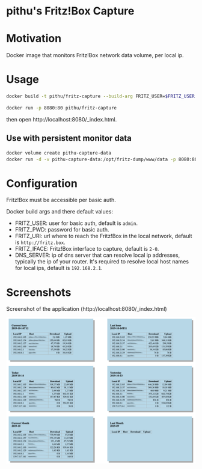 pithu's Fritz!Box Capture
==================

# Motivation

Docker image that monitors Fritz!Box network data volume, per local ip. 

# Usage

```bash
docker build -t pithu/fritz-capture --build-arg FRITZ_USER=$FRITZ_USER --build-arg FRITZ_PWD=$FRITZ_PWD .
```
```bash
docker run -p 8080:80 pithu/fritz-capture
```

then open http://localhost:8080/_index.html.

## Use with persistent monitor data

```bash
docker volume create pithu-capture-data
docker run -d -v pithu-capture-data:/opt/fritz-dump/www/data -p 8080:80 pithu/fritz-capture 
```
 
# Configuration

Fritz!Box must be accessible per basic auth.

Docker build args and there default values:

- FRITZ_USER: user for basic auth, default is `admin`.
- FRITZ_PWD: password for basic auth.
- FRITZ_URI: url where to reach the Fritz!Box in the local network, 
  default is `http://fritz.box`.
- FRITZ_IFACE: Fritz!Box interface to capture, default is `2-0`.
- DNS_SERVER: ip of dns server that can resolve local ip addresses, 
  typically the ip of your router. 
  It's required to resolve local host names for local ips,
  default is `192.168.2.1`.

# Screenshots

Screenshot of the application (http://localhost:8080/_index.html)

![Screenshot of the application](./media/screenshot-01.png)
